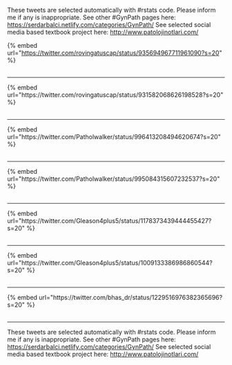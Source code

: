 

These tweets are selected automatically with #rstats code. Please inform me if any is inappropriate.
See other #GynPath pages here: https://serdarbalci.netlify.com/categories/GynPath/ 
See selected social media based textbook project here: http://www.patolojinotlari.com/

{% embed url="https://twitter.com/rovingatuscap/status/935694967711961090?s=20" %}<br>
<br>
<hr>
{% embed url="https://twitter.com/rovingatuscap/status/931582068626198528?s=20" %}<br>
<br>
<hr>
{% embed url="https://twitter.com/Patholwalker/status/996413208494620674?s=20" %}<br>
<br>
<hr>
{% embed url="https://twitter.com/Patholwalker/status/995084315607232537?s=20" %}<br>
<br>
<hr>
{% embed url="https://twitter.com/Gleason4plus5/status/1178373439444455427?s=20" %}<br>
<br>
<hr>
{% embed url="https://twitter.com/Gleason4plus5/status/1009133386986860544?s=20" %}<br>
<br>
<hr>
{% embed url="https://twitter.com/bhas_dr/status/1229516976382365696?s=20" %}<br>
<br>
<hr>


These tweets are selected automatically with #rstats code. Please inform me if any is inappropriate.
See other #GynPath pages here: https://serdarbalci.netlify.com/categories/GynPath/ 
See selected social media based textbook project here: http://www.patolojinotlari.com/
